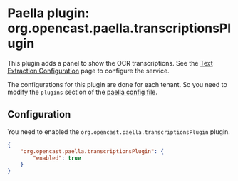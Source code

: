 Paella plugin: org.opencast.paella.transcriptionsPlugin
=======================================================

This plugin adds a panel to show the OCR transcriptions. See the [Text Extraction Configuration](../../../textextraction.md)
page to configure the service.

The configurations for this plugin are done for each tenant. So you need to modify the `plugins`
section of the [paella config file](../configuration.md).


Configuration
-------------

You need to enabled the `org.opencast.paella.transcriptionsPlugin` plugin.

```json
{
    "org.opencast.paella.transcriptionsPlugin": {
        "enabled": true
    }    
}
```
